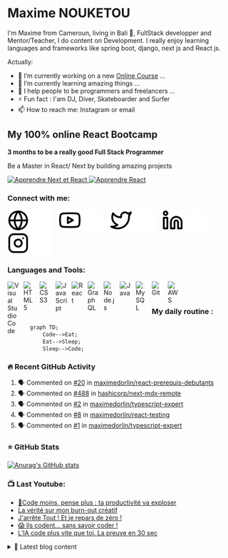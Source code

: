 # Maxime NOUKETOU
I'm Maxime from Cameroun, living in Bali 🌴, FullStack developper and Mentor/Teacher, I do content on Development. I really enjoy learning languages and frameworks like spring boot, django, next js and React js. 

<!--
**maximedorlin/maximedorlin** is a ✨ _special_ ✨ repository because its `README.md` (this file) appears on your GitHub profile.
-->
Actually:

- 🔭 I’m currently working on a new [Online Course][courses] ...
- 🌱 I’m currently learning amazing things ...
- 👯 I help people to be programmers and freelancers ...
- ⚡ Fun fact : I'am DJ, Diver, Skateboarder and Surfer
- 📫 How to reach me: Instagram or email

## My 100% online React Bootcamp

 <strong>
    3 months to be a really good Full Stack Programmer
  </strong>
  <p>
    Be a Master in React/ Next by building amazing projects
  </p>

  <a href="https://go.maximedorlin.com/next-mastery">
    <img 
      alt="Apprendre Next et React"
      src="https://maximedorlin.com/mike/assets/courses/next/naxt-mastery-lp.png"
    />
  </a>
 
  <a href="https://go.maximedorlin.com/next-mastery" >
    <img width="100"
      alt="Apprendre React"
      src="https://maximedorlin.com/mike/assets/maximedorlin-trans.png"
    />
  </a>


### Connect with me:

[![img_contact](./img/globe-light.svg)](https://maximedorlin.com#gh-light-mode-only)
[![img_contact](./img/globe-dark.svg)](https://maximedorlin.com#gh-dark-mode-only)
&nbsp;&nbsp;
[![img_contact](./img/youtube-light.svg)](https://go.maximedorlin.com/youtube#gh-light-mode-only)
[![img_contact](./img/youtube-dark.svg)](https://go.maximedorlin.com/youtube#gh-dark-mode-only)
&nbsp;&nbsp;
[![img_contact](./img/twitter-light.svg)](https://twitter.com/maximedorlin#gh-light-mode-only)
[![img_contact](./img/twitter-dark.svg)](https://twitter.com/maximedorlin#gh-dark-mode-only)
&nbsp;&nbsp;
[![img_contact](./img/linkedin-light.svg)](https://www.linkedin.com/company/mike-codeur/#gh-light-mode-only)
[![img_contact](./img/linkedin-dark.svg)](https://www.linkedin.com/company/mike-codeur/#gh-dark-mode-only)
&nbsp;&nbsp;
[![img_contact](./img/instagram-light.svg)](https://instagram.com/maximedorlin#gh-light-mode-only)
[![img_contact](./img/instagram-dark.svg)](https://instagram.com/maximedorlin#gh-dark-mode-only)

### Languages and Tools:

[<img align="left" alt="Visual Studio Code" width="26px" src="https://cdn.jsdelivr.net/gh/devicons/devicon/icons/vscode/vscode-original.svg" style="padding-right:10px;" />][youtubeplaylist]

[<img align="left" alt="HTML5" width="26px" src="https://cdn.jsdelivr.net/gh/devicons/devicon/icons/html5/html5-original.svg" style="padding-right:10px;" />][youtubeplaylist]
[<img align="left" alt="CSS3" width="26px" src="https://cdn.jsdelivr.net/gh/devicons/devicon/icons/css3/css3-original.svg" style="padding-right:10px;" />][youtubeplaylist]
[<img align="left" alt="JavaScript" width="26px" src="https://cdn.jsdelivr.net/gh/devicons/devicon/icons/javascript/javascript-original.svg" style="padding-right:10px;" />][youtubeplaylist]
[<img align="left" alt="React" width="26px" src="https://cdn.jsdelivr.net/gh/devicons/devicon/icons/react/react-original.svg" style="padding-right:10px;" />][youtubeplaylist]
[<img align="left" alt="GraphQL" width="26px" src="https://cdn.jsdelivr.net/gh/devicons/devicon/icons/graphql/graphql-plain.svg" style="padding-right:10px;" />][youtubeplaylist]
[<img align="left" alt="Node.js" width="26px" src="https://cdn.jsdelivr.net/gh/devicons/devicon/icons/nodejs/nodejs-original.svg" style="padding-right:10px;" />][youtubeplaylist]
[<img align="left" alt="Java" width="26px" src="https://cdn.jsdelivr.net/gh/devicons/devicon/icons/java/java-original.svg" style="padding-right:10px;" />][youtubeplaylist]
[<img align="left" alt="MySQL" width="26px" src="https://cdn.jsdelivr.net/gh/devicons/devicon/icons/mysql/mysql-original.svg" style="padding-right:10px;" />][youtubeplaylist]
[<img align="left" alt="Git" width="26px" src="https://cdn.jsdelivr.net/gh/devicons/devicon/icons/git/git-original.svg" style="padding-right:10px;" />][youtubeplaylist]


[<img align="left" alt="AWS" width="25px" src="https://cdn.jsdelivr.net/gh/devicons/devicon/icons/amazonwebservices/amazonwebservices-original.svg" style="padding-right:11px;" />][youtubeplaylist]


<br />
<br />

### My daily routine :

```mermaid
  graph TD;
      Code-->Eat;
      Eat-->Sleep;
      Sleep-->Code;
```

### 🔥 Recent GitHub Activity
<!--START_SECTION:activity-->
1. 🗣 Commented on [#20](https://github.com/maximedorlin/react-prerequis-debutants/issues/20#issuecomment-2774508570) in [maximedorlin/react-prerequis-debutants](https://github.com/maximedorlin/react-prerequis-debutants)
2. 🗣 Commented on [#488](https://github.com/hashicorp/next-mdx-remote/issues/488#issuecomment-2708027936) in [hashicorp/next-mdx-remote](https://github.com/hashicorp/next-mdx-remote)
3. 🗣 Commented on [#2](https://github.com/maximedorlin/typescript-expert/issues/2#issuecomment-2224266212) in [maximedorlin/typescript-expert](https://github.com/maximedorlin/typescript-expert)
4. 🗣 Commented on [#8](https://github.com/maximedorlin/react-testing/issues/8#issuecomment-2219232858) in [maximedorlin/react-testing](https://github.com/maximedorlin/react-testing)
5. 🗣 Commented on [#1](https://github.com/maximedorlin/typescript-expert/issues/1#issuecomment-2219188953) in [maximedorlin/typescript-expert](https://github.com/maximedorlin/typescript-expert)
<!--END_SECTION:activity-->

### ⭐ GitHub Stats

[![Anurag's GitHub stats](https://github-readme-stats.vercel.app/api?username=maximedorlin&show_icons=true&hide_border=false&title_color=3B1F94f&icon_color=FFE500&bg_color=09131B&text_color=ffffff&border_color=0c1a25)](https://github.com/anuraghazra/github-readme-stats)

### 📺 Last Youtube:

<!-- YOUTUBE:START -->
- [📌Code moins, pense plus : ta productivité va exploser](https://www.youtube.com/shorts/JwfWBtwiOjU)
- [La vérité sur mon burn-out créatif](https://www.youtube.com/shorts/qY7Ev6KgSo8)
- [J&#39;arrête Tout ! Et je repars de zéro !](https://www.youtube.com/watch?v=emcHUL3qj5A)
- [😱 Ils codent… sans savoir coder !](https://www.youtube.com/shorts/SxvfR_vObd0)
- [L’IA code plus vite que toi. La preuve en 30 sec](https://www.youtube.com/shorts/gAnL2usYu0E)
<!-- YOUTUBE:END -->

<details>
  <summary>📒 Latest blog content</summary>

<!-- BLOG-POST-LIST:START -->
- [📌Code moins, pense plus : ta productivité va exploser](https://www.maximedorlin.com/2025/06/23/%f0%9f%93%8ccode-moins-pense-plus-ta-productivite-va-exploser/)
- [La vérité sur mon burn-out créatif](https://www.maximedorlin.com/2025/06/21/la-verite-sur-mon-burn-out-creatif/)
- [J’arrête Tout ! Et je repars de zéro !](https://www.maximedorlin.com/2025/06/19/jarrete-tout-et-je-repars-de-zero/)
- [😱 Ils codent… sans savoir coder !](https://www.maximedorlin.com/2025/06/16/%f0%9f%98%b1-ils-codent-sans-savoir-coder/)
- [L’IA code plus vite que toi. La preuve en 30 sec](https://www.maximedorlin.com/2025/06/09/lia-code-plus-vite-que-toi-la-preuve-en-30-sec/)
<!-- BLOG-POST-LIST:END -->
</details>

[courses]: https://go.maximedorlin.com/next-mastery
[website]: https://go.maximedorlin.com/blog
[insta]: https://go.maximedorlin.com/instagram
[Youtube]: https://go.maximedorlin.com/youtube
[youtubeplaylist]: https://www.youtube.com/channel/UC7BNBNLwMF8GjgXLDP8PWQw

